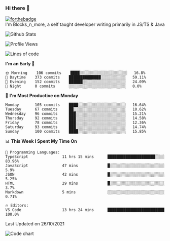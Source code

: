### Hi there 👋
[![forthebadge](https://forthebadge.com/images/badges/0-percent-optimized.svg)](https://forthebadge.com)<br>
I'm Blocks_n_more, a self taught developer writing primarily in JS/TS & Java

![Github Stats](https://github-readme-stats.vercel.app/api?username=blocksnmore&show_icons=true&theme=dark)
<!--START_SECTION:waka-->
![Profile Views](http://img.shields.io/badge/Profile%20Views-2-blue)

![Lines of code](https://img.shields.io/badge/From%20Hello%20World%20I%27ve%20Written-2.1%20million%20lines%20of%20code-blue)

**I'm an Early 🐤** 

```text
🌞 Morning    106 commits    ████░░░░░░░░░░░░░░░░░░░░░   16.8% 
🌆 Daytime    373 commits    ██████████████░░░░░░░░░░░   59.11% 
🌃 Evening    152 commits    ██████░░░░░░░░░░░░░░░░░░░   24.09% 
🌙 Night      0 commits      ░░░░░░░░░░░░░░░░░░░░░░░░░   0.0%

```
📅 **I'm Most Productive on Monday** 

```text
Monday       105 commits    ████░░░░░░░░░░░░░░░░░░░░░   16.64% 
Tuesday      67 commits     ██░░░░░░░░░░░░░░░░░░░░░░░   10.62% 
Wednesday    96 commits     ███░░░░░░░░░░░░░░░░░░░░░░   15.21% 
Thursday     92 commits     ███░░░░░░░░░░░░░░░░░░░░░░   14.58% 
Friday       78 commits     ███░░░░░░░░░░░░░░░░░░░░░░   12.36% 
Saturday     93 commits     ███░░░░░░░░░░░░░░░░░░░░░░   14.74% 
Sunday       100 commits    ████░░░░░░░░░░░░░░░░░░░░░   15.85%

```


📊 **This Week I Spent My Time On** 

```text
💬 Programming Languages: 
TypeScript               11 hrs 15 mins      █████████████████████░░░░   83.96% 
JavaScript               47 mins             █░░░░░░░░░░░░░░░░░░░░░░░░   5.9% 
JSON                     42 mins             █░░░░░░░░░░░░░░░░░░░░░░░░   5.25% 
HTML                     29 mins             █░░░░░░░░░░░░░░░░░░░░░░░░   3.7% 
Markdown                 5 mins              ░░░░░░░░░░░░░░░░░░░░░░░░░   0.71%

🔥 Editors: 
VS Code                  13 hrs 24 mins      █████████████████████████   100.0%

```


 Last Updated on 26/10/2021
<!--END_SECTION:waka-->
![Code chart](https://github-readme-stats.vercel.app/api/top-langs/?username=blocksnmore&layout=compact&theme=dark)
